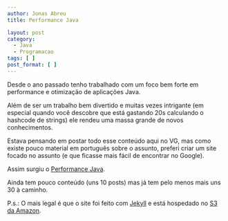 ```yaml
---
author: Jonas Abreu
title: Performance Java

layout: post
category:
  - Java
  - Programacao
tags: [ ]
post_format: [ ]
---
```

Desde o ano passado tenho trabalhado com um foco bem forte em performance e otimização de aplicações Java.

Além de ser um trabalho bem divertido e muitas vezes intrigante (em especial quando você descobre que está gastando 20s calculando o hashcode de strings) ele rendeu uma massa grande de novos conhecimentos.

Estava pensando em postar todo esse conteúdo aqui no VG, mas como existe pouco material em português sobre o assunto, preferi criar um site focado no assunto (e que ficasse mais fácil de encontrar no Google).

Assim surgiu o [Performance Java][1].

Ainda tem pouco conteúdo (uns 10 posts) mas já tem pelo menos mais uns 30 à caminho.

P.s.: O mais legal é que o site foi feito com [Jekyll][2] e está hospedado no [S3 da Amazon][3]. 














 [1]: http://www.javaperformance.com.br/
 [2]: https://github.com/mojombo/jekyll
 [3]: http://aws.amazon.com/s3/





